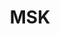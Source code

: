 ---
title: MSK
creation_date: 2023-02-01
tags:
	- ToBeRefined
	- Kafka
	- IT
	- Cloud
	- AWS
	- Catalyx
---